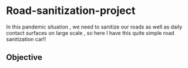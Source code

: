 # Road-sanitization-project
In this pandemic situation , we need to sanitize our roads as well as daily contact surfaces on large scale , so here I have this quite simple road sanitization car!!
## Objective

